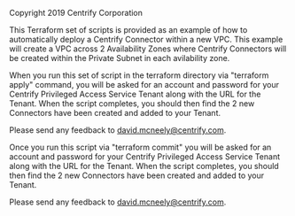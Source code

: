 Copyright 2019 Centrify Corporation
 
This Terraform set of scripts is provided as an example of how to automatically deploy a Centrify Connector within a new VPC. This example will create a VPC across 2 Availability Zones where Centrify Connectors will be created within the Private Subnet in each avilability zone. 

When you run this set of script in the terraform directory via "terraform apply" command, you will be asked for an account and password for your Centrify Privileged Access Service Tenant along with the URL for the Tenant. When the script completes, you should then find the 2 new Connectors have been created and added to your Tenant. 

Please send any feedback to david.mcneely@centrify.com. 

Once you run this script via "terraform commit" you will be asked for an account and password for your Centrify Privileged Access Service Tenant along with the URL for the Tenant. When the script completes, you should then find the 2 new Connectors have been created and added to your Tenant. 

Please send any feedback to david.mcneely@centrify.com. 
